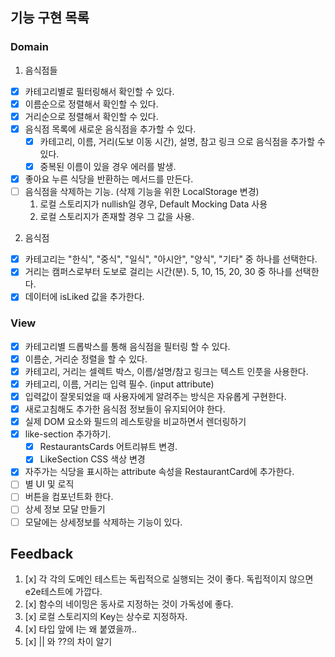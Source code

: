## 기능 구현 목록

### Domain

1. 음식점들

- [x] 카테고리별로 필터링해서 확인할 수 있다.
- [x] 이름순으로 정렬해서 확인할 수 있다.
- [x] 거리순으로 정렬해서 확인할 수 있다.
- [x] 음식점 목록에 새로운 음식점을 추가할 수 있다.
  - [x] 카테고리, 이름, 거리(도보 이동 시간), 설명, 참고 링크 으로 음식점을 추가할 수 있다.
  - [x] 중복된 이름이 있을 경우 에러를 발생.
- [x] 좋아요 누른 식당을 반환하는 메서드를 만든다.
- [ ] 음식점을 삭제하는 기능. (삭제 기능을 위한 LocalStorage 변경)
  1. 로컬 스토리지가 nullish일 경우, Default Mocking Data 사용
  2. 로컬 스토리지가 존재할 경우 그 값을 사용.

2. 음식점

- [x] 카테고리는 "한식", "중식", "일식", "아시안", "양식", "기타" 중 하나를 선택한다.
- [x] 거리는 캠퍼스로부터 도보로 걸리는 시간(분). 5, 10, 15, 20, 30 중 하나를 선택한다.
- [x] 데이터에 isLiked 값을 추가한다.

### View

- [x] 카테고리별 드롭박스를 통해 음식점을 필터링 할 수 있다.
- [x] 이름순, 거리순 정렬을 할 수 있다.
- [x] 카테고리, 거리는 셀렉트 박스, 이름/설명/참고 링크는 텍스트 인풋을 사용한다.
- [x] 카테고리, 이름, 거리는 입력 필수. (input attribute)
- [x] 입력값이 잘못되었을 때 사용자에게 알려주는 방식은 자유롭게 구현한다.
- [x] 새로고침해도 추가한 음식점 정보들이 유지되어야 한다.
- [x] 실제 DOM 요소와 필드의 레스토랑을 비교하면서 렌더링하기
- [x] like-section 추가하기.
  - [x] RestaurantsCards 어트리뷰트 변경.
  - [x] LikeSection CSS 색상 변경
- [x] 자주가는 식당을 표시하는 attribute 속성을 RestaurantCard에 추가한다.
- [ ] 별 UI 및 로직
- [ ] 버튼을 컴포넌트화 한다.
- [ ] 상세 정보 모달 만들기
- [ ] 모달에는 상세정보를 삭제하는 기능이 있다.

## Feedback

1. [x] 각 각의 도메인 테스트는 독립적으로 실행되는 것이 좋다. 독립적이지 않으면 e2e테스트에 가깝다.
2. [x] 함수의 네이밍은 동사로 지정하는 것이 가독성에 좋다.
3. [x] 로컬 스토리지의 Key는 상수로 지정하자.
4. [x] 타입 앞에 I는 왜 붙였을까..
5. [x] || 와 ??의 차이 알기
